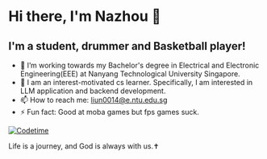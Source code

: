 # Hi there, I'm Nazhou  👋

## I'm a student, drummer and Basketball player!

- 🌱 I’m working towards my Bachelor's degree in Electrical and Electronic Engineering(EEE) at Nanyang Technological University Singapore.
- 🔭 I am an interest-motivated cs learner. Specifically, I am interested in LLM application and backend development.
- 📫 How to reach me: liun0014@e.ntu.edu.sg
- ⚡ Fun fact: Good at moba games but fps games suck.

[![Codetime](https://wakatime.com/badge/user/3dc4cf09-57d5-42f2-9ab5-e48ae213d5b2.svg)](https://wakatime.com/@3dc4cf09-57d5-42f2-9ab5-e48ae213d5b2)
<br/>

Life is a journey, and God is always with us.✝️
